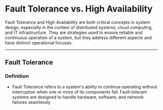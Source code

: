# Fault Tolerance vs. High Availability
Fault Tolerance and High Availability are both critical concepts in system design, especially in the context of distributed systems, cloud computing, and IT infrastructure. They are strategies used to ensure reliable and continuous operation of a system, but they address different aspects and have distinct operational focuses.

---

## Fault Tolerance
### Definition
- Fault Tolerance refers to a system's ability to continue operating without interruption when one or more of its components fail. Fault-tolerant systems are designed to handle hardware, software, and network failures seamlessly